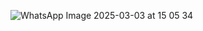 ![WhatsApp Image 2025-03-03 at 15 05 34](https://github.com/user-attachments/assets/90a2e195-46b7-4f10-a2c3-bfd4ab67da20)

